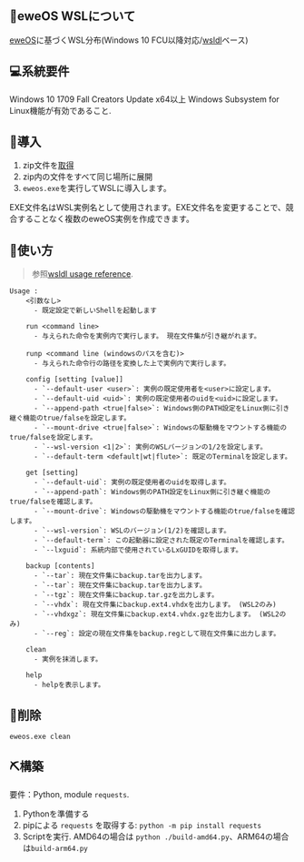 ## 🐑eweOS WSLについて

[eweOS](https://os.ewe.moe/)に基づくWSL分布(Windows 10 FCU以降対応/[wsldl](https://github.com/yuk7/wsldl)ベース)

## 💻系統要件

Windows 10 1709 Fall Creators Update x64以上
Windows Subsystem for Linux機能が有効であること.

## 💾導入

1. zip文件を[取得](https://github.com/YisuiDenghua/eweOS-WSL/releases)
2. zip内の文件をすべて同じ場所に展開
3. `eweos.exe`を実行してWSLに導入します。

EXE文件名はWSL実例名として使用されます。EXE文件名を変更することで、競合することなく複数のeweOS実例を作成できます。

## 📝使い方

> 参照[wsldl usage reference](https://github.com/yuk7/wsldl#how-to-usefor-installed-instance).

```dos
Usage :
    <引数なし>
      - 既定設定で新しいShellを起動します

    run <command line>
      - 与えられた命令を実例内で実行します。 現在文件集が引き継がれます。

    runp <command line (windowsのパスを含む)>
      - 与えられた命令行の路径を変換した上で実例内で実行します。

    config [setting [value]]
      - `--default-user <user>`: 実例の既定使用者を<user>に設定します。
      - `--default-uid <uid>`: 実例の既定使用者のuidを<uid>に設定します。
      - `--append-path <true|false>`: Windows側のPATH設定をLinux側に引き継ぐ機能のtrue/falseを設定します。
      - `--mount-drive <true|false>`: Windowsの駆動機をマウントする機能のtrue/falseを設定します。
      - `--wsl-version <1|2>`: 実例のWSLバージョンの1/2を設定します。
      - `--default-term <default|wt|flute>`: 既定のTerminalを設定します。

    get [setting]
      - `--default-uid`: 実例の既定使用者のuidを取得します。
      - `--append-path`: Windows側のPATH設定をLinux側に引き継ぐ機能のtrue/falseを確認します。
      - `--mount-drive`: Windowsの駆動機をマウントする機能のtrue/falseを確認します。
      - `--wsl-version`: WSLのバージョン(1/2)を確認します。
      - `--default-term`: この起動器に設定された既定のTerminalを確認します。
      - `--lxguid`: 系統内部で使用されているLxGUIDを取得します。

    backup [contents]
      - `--tar`: 現在文件集にbackup.tarを出力します。
      - `--tar`: 現在文件集にbackup.tarを出力します。
      - `--tgz`: 現在文件集にbackup.tar.gzを出力します。
      - `--vhdx`: 現在文件集にbackup.ext4.vhdxを出力します。 (WSL2のみ)
      - `--vhdxgz`: 現在文件集にbackup.ext4.vhdx.gzを出力します。 (WSL2のみ)
      - `--reg`: 設定の現在文件集をbackup.regとして現在文件集に出力します。
      
    clean
      - 実例を抹消します。

    help
      - helpを表示します。
```
## 🚮削除

`eweos.exe clean`

## ⛏構築

要件：Python, module `requests`.

1. Pythonを準備する
2. pipによる `requests` を取得する: `python -m pip install requests`
3. Scriptを実行. AMD64の場合は `python ./build-amd64.py`、ARM64の場合は`build-arm64.py`
